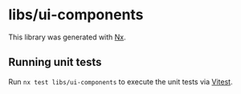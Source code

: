 # libs/ui-components

This library was generated with [Nx](https://nx.dev).

## Running unit tests

Run `nx test libs/ui-components` to execute the unit tests via [Vitest](https://vitest.dev/).
